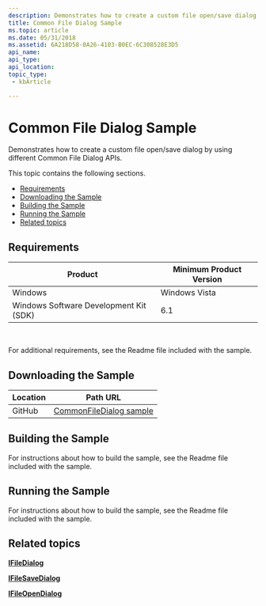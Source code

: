 ```yaml
---
description: Demonstrates how to create a custom file open/save dialog by using different Common File Dialog APIs.
title: Common File Dialog Sample
ms.topic: article
ms.date: 05/31/2018
ms.assetid: 6A218D58-0A26-4103-B0EC-6C308528E3D5
api_name: 
api_type: 
api_location: 
topic_type: 
 - kbArticle

---
```


# Common File Dialog Sample

Demonstrates how to create a custom file open/save dialog by using different Common File Dialog APIs.

This topic contains the following sections.

- [Requirements](#requirements)
- [Downloading the Sample](#downloading-the-sample)
- [Building the Sample](#building-the-sample)
- [Running the Sample](#running-the-sample)
- [Related topics](#related-topics)

## Requirements



| Product                                | Minimum Product Version |
|----------------------------------------|-------------------------|
| Windows                                | Windows Vista           |
| Windows Software Development Kit (SDK) | 6.1                     |



 

For additional requirements, see the Readme file included with the sample.

## Downloading the Sample

| Location      | Path URL                                                                                             |
|---------------|------------------------------------------------------------------------------------------------------|
| GitHub  | [CommonFileDialog sample](https://github.com/microsoft/Windows-classic-samples/tree/master/Samples/Win7Samples/winui/shell/appplatform/commonfiledialog) |

## Building the Sample

For instructions about how to build the sample, see the Readme file included with the sample.

## Running the Sample

For instructions about how to build the sample, see the Readme file included with the sample.

## Related topics

<dl> <dt>

[**IFileDialog**](/windows/win32/api/shobjidl_core/nn-shobjidl_core-ifiledialog)
</dt> <dt>

[**IFileSaveDialog**](/windows/desktop/api/Shobjidl_core/nn-shobjidl_core-ifilesavedialog)
</dt> <dt>

[**IFileOpenDialog**](/windows/win32/api/shobjidl_core/nn-shobjidl_core-ifileopendialog)
</dt> </dl>

 

 

